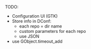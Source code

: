 TODO:
 - Configuration UI (GTK)
 - Store info in DConf:
   - each repo = dir name
   - custom parameters for each repo
   - use JSON
 - use GObject.timeout_add

